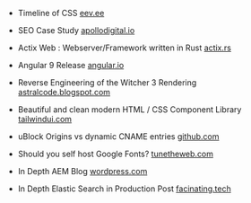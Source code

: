 - Timeline of CSS
[eev.ee](https://eev.ee/blog/2020/02/01/old-css-new-css/)

- SEO Case Study
[apollodigital.io](https://apollodigital.io/blog/seo-case-study)

- Actix Web : Webserver/Framework written in Rust
[actix.rs](https://actix.rs/)

- Angular 9 Release
[angular.io](https://blog.angular.io/version-9-of-angular-now-available-project-ivy-has-arrived-23c97b63cfa3)

- Reverse Engineering of the Witcher 3 Rendering
[astralcode.blogspot.com](https://astralcode.blogspot.com/2018/11/reverse-engineering-rendering-of.html)

- Beautiful and clean modern HTML / CSS Component Library
[tailwindui.com](https://tailwindui.com/)

- uBlock Origins vs dynamic CNAME entries
[github.com](https://github.com/uBlockOrigin/uBlock-issues/issues/780)

- Should you self host Google Fonts?
[tunetheweb.com](https://www.tunetheweb.com/blog/should-you-self-host-google-fonts/)

- In Depth AEM Blog
[wordpress.com](https://cqdump.wordpress.com/)

- In Depth Elastic Search in Production Post
[facinating.tech](https://facinating.tech/2020/02/22/in-depth-guide-to-running-elasticsearch-in-production/)
